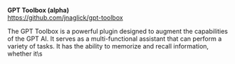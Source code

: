**GPT Toolbox (alpha)**  
https://github.com/jnaglick/gpt-toolbox  

The GPT Toolbox is a powerful plugin designed to augment the capabilities of the GPT AI. It serves as a multi-functional assistant that can perform a variety of tasks. It has the ability to memorize and recall information, whether it\s